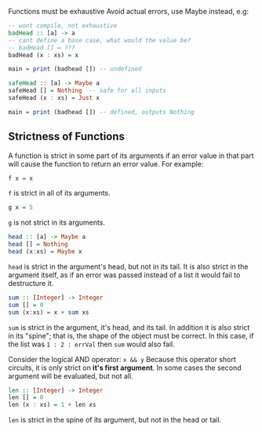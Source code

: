 Functions must be exhaustive
Avoid actual errors, use Maybe instead, e.g:
```haskell
-- wont compile, not exhaustive
badHead :: [a] -> a
-- cant define a base case, what would the value be?
-- badHead [] = ???
badHead (x : xs) = x

main = print (badhead []) -- undefined

safeHead :: [a] -> Maybe a
safeHead [] = Nothing  -- safe for all inputs
safeHead (x : xs) = Just x

main = print (badhead []) -- defined, outputs Nothing
```

## Strictness of Functions
A function is strict in some part of its arguments if an error value in that part will cause the function to return an error value. For example:
```haskell
f x = x
```
`f` is strict in all of its arguments.
```haskell
g x = 5
```
`g` is not strict in its arguments.
```haskell
head :: [a] -> Maybe a
head [] = Nothing
head (x:xs) = Maybe x
```
`head` is strict in the argument's head, but not in its tail. It is also strict in the argument itself, as if an error was passed instead of a list it would fail to destructure it.
```haskell
sum :: [Integer] -> Integer
sum [] = 0
sum (x:xs) = x + sum xs
```
`sum` is strict in the argument, it's head, and its tail. In addition it is also strict in its "spine"; that is, the shape of the object must be correct. In this case, if the list was `1 : 2 : errVal` then `sum` would also fail.

Consider the logical AND operator: `x && y`
Because this operator short circuits, it is only strict on **it's first argument**. In some cases the second argument will be evaluated, but not all.

```haskell
len :: [Integer] -> Integer
len [] = 0
len (x : xs) = 1 + len xs
```
`len` is strict in the spine of its argument, but not in the head or tail.